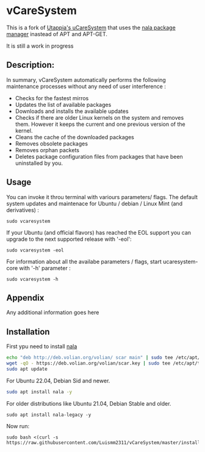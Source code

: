 # vCareSystem
This is a fork of [Utappia's uCareSystem](https://github.com/Utappia/uCareSystem) that uses the [nala package manager](https://gitlab.com/volian/nala) inastead of APT and APT-GET.

It is still a work in progress
## Description:

In summary, vCareSystem automatically performs the following maintenance processes without any need of user interference :

- Checks for the fastest mirros
- Updates the list of available packages
- Downloads and installs the available updates
- Checks if there are older Linux kernels on the system and removes them. However it keeps the current and one previous version of the kernel.
- Cleans the cache of the downloaded packages
- Removes obsolete packages
- Removes orphan packets
- Deletes package configuration files from packages that have been uninstalled by you.
                                          
## Usage

You can invoke it throu terminal with variours parameters/ flags. The default system updates and maintenace for Ubuntu / debian / Linux Mint (and derivatives) :

	sudo vcaresystem

If your Ubuntu (and official flavors) has reached the EOL support you can upgrade to the next supported release with '-eol':
	
	sudo vcaresystem -eol

For information about all the availabe parameters / flags, start ucaresystem-core with '-h' parameter :

	sudo vcaresystem -h

## Appendix

Any additional information goes here


## Installation

First ypu need to install [nala](https://gitlab.com/volian/nala#installation)

```bash
echo "deb http://deb.volian.org/volian/ scar main" | sudo tee /etc/apt/sources.list.d/volian-archive-scar-unstable.list
wget -qO - https://deb.volian.org/volian/scar.key | sudo tee /etc/apt/trusted.gpg.d/volian-archive-scar-unstable.gpg > /dev/null
sudo apt update
```
For Ubuntu 22.04, Debian Sid and newer.
```bash
sudo apt install nala -y
```
For older distributions like Ubuntu 21.04, Debian Stable and older.
```
sudo apt install nala-legacy -y
```
Now run:
```
sudo bash <(curl -s https://raw.githubusercontent.com/Luismm2311/vCareSystem/master/install.sh)